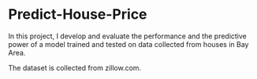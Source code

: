 # Predict-House-Price
In this project, I develop and evaluate the performance and the predictive power of a model trained and tested on data collected from houses in Bay Area.

The dataset is collected from zillow.com.
